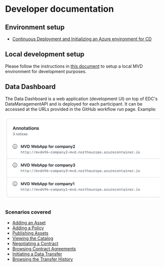 # Developer documentation

## Environment setup

- [Continuous Deployment and Initializing an Azure environment for CD](continuous_deployment.md)

## Local development setup

Please follow the instructions in [this document](system-tests/README.md) to setup a local MVD environment for development purposes.

## Data Dashboard

The Data Dashboard is a web application (development UI) on top of EDC's DataManagementAPI and is deployed for each participant. It can be accessed at the URLs provided in the GitHub workflow run page. Example:

![dashboard URLs](dashboard-urls.png)

### Scenarios covered

- [Adding an Asset](edc-data-dashboard/add-asset.md)
- [Adding a Policy](edc-data-dashboard/add-policy.md)
- [Publishing Assets](edc-data-dashboard/publish-asset.md)
- [Viewing the Catalog](edc-data-dashboard/view-catalog.md)
- [Negotiating a Contract](edc-data-dashboard/negotiate-contract.md)
- [Browsing Contract Agreements](edc-data-dashboard/contract-agreements.md)
- [Initiating a Data Transfer](edc-data-dashboard/initiate-transfer.md)
- [Browsing the Transfer History](edc-data-dashboard/transfer-history.md)
